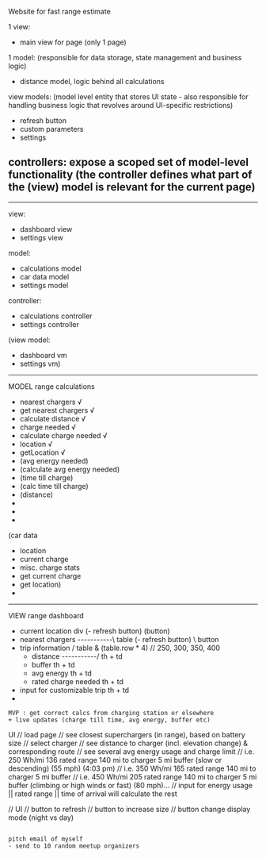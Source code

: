 Website for fast range estimate

1 view:
  - main view for page (only 1 page)

1 model:   (responsible for data storage, state management and business logic)
  - distance model, logic behind all calculations

view models:  (model level entity that stores UI state - also responsible for handling business logic that revolves around UI-specific restrictions)
  - refresh button
  - custom parameters
  - settings

controllers:    expose a scoped set of model-level functionality (the controller defines what part of the (view) model is relevant for the current page)
  - 



_______________________________________________________________________________

view:
  - dashboard view
  - settings view

model:
  - calculations model
  - car data model
  - settings model

controller:
  - calculations controller
  - settings controller

(view model:
  - dashboard vm
  - settings vm)

_____________________________________________________

MODEL
range calculations
  - nearest chargers                √
  - get nearest chargers            √
  - calculate distance              √
  - charge needed                   √
  - calculate charge needed         √
  - location                        √
  - getLocation                     √
  - (avg energy needed)
  - (calculate avg energy needed)
  - (time till charge)
  - (calc time till charge)
  - (distance)
  -
  -
  -

(car data
  - location
  - current charge
  - misc. charge stats
  - get current charge
  - get location)
  - 

------------------------------------------------------

VIEW
range dashboard
  - current location                                          div
    (- refresh button)                                          (button)
  - nearest chargers              -----------\                table
    (- refresh button)                        \                 button
  - trip information                          /               table & (table.row * 4) // 250, 300, 350, 400
    - distance                    -----------/                  th + td
    - buffer                                                    th + td
    - avg energy                                                th + td
    - rated charge needed                                       th + td
  - input for customizable trip                                 th + td
  - 


~~~~~~~~~~~~~~~~~~~
MVP : get correct calcs from charging station or elsewhere
+ live updates (charge till time, avg energy, buffer etc)

~~~~~~~~~~~~~~~~~~~

UI
// load page
// see closest superchargers (in range), based on battery size
// select charger
// see distance to charger (incl. elevation change) & corresponding route
// see several avg energy usage and charge limit
// i.e.   250 Wh/mi     136 rated range     140 mi to charger     5 mi buffer   (slow or descending)    (55 mph)    (4:03 pm)
// i.e.   350 Wh/mi     165 rated range     140 mi to charger     5 mi buffer
// i.e.   450 Wh/mi     205 rated range     140 mi to charger     5 mi buffer   (climbing or high winds or fast)  (80 mph)...
// input for energy usage || rated range || time of arrival will calculate the rest

// UI
// button to refresh
// button to increase size
// button change display mode (night vs day)







~~~~~~~~~~~~~~~~~~~~~~~~~

pitch email of myself
- send to 10 random meetup organizers
